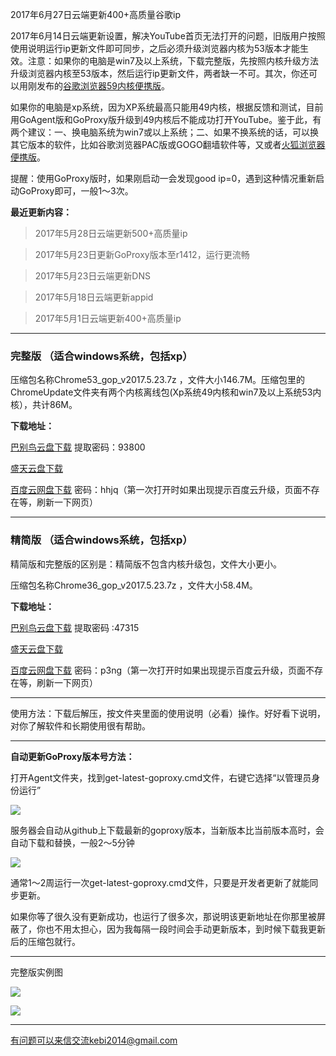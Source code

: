 2017年6月27日云端更新400+高质量谷歌ip

2017年6月14日云端更新设置，解决YouTube首页无法打开的问题，旧版用户按照使用说明运行ip更新文件即可同步，之后必须升级浏览器内核为53版本才能生效。注意：如果你的电脑是win7及以上系统，下载完整版，先按照内核升级方法升级浏览器内核至53版本，然后运行ip更新文件，两者缺一不可。其次，你还可以用刚发布的[谷歌浏览器59内核便携版](https://github.com/Alvin9999/new-pac/wiki/%E9%AB%98%E5%86%85%E6%A0%B8%E4%BE%BF%E6%90%BA%E7%89%88)。 

如果你的电脑是xp系统，因为XP系统最高只能用49内核，根据反馈和测试，目前用GoAgent版和GoProxy版升级到49内核后不能成功打开YouTube。鉴于此，有两个建议：一、换电脑系统为win7或以上系统；二、如果不换系统的话，可以换其它版本的软件，比如谷歌浏览器PAC版或GOGO翻墙软件等，又或者[火狐浏览器便携版](https://github.com/Alvin9999/new-pac/wiki/%E7%81%AB%E7%8B%90%E6%B5%8F%E8%A7%88%E5%99%A8%EF%BC%88GoAgent%E3%80%81GoProxy%E5%92%8CLantern%E7%89%88%EF%BC%89)。

提醒：使用GoProxy版时，如果刚启动一会发现good ip=0，遇到这种情况重新启动GoProxy即可，一般1～3次。

**最近更新内容：**

> 2017年5月28日云端更新500+高质量ip

> 2017年5月23日更新GoProxy版本至r1412，运行更流畅

> 2017年5月23日云端更新DNS

> 2017年5月18日云端更新appid

> 2017年5月1日云端更新400+高质量ip


***

### 完整版 （适合windows系统，包括xp）

压缩包名称Chrome53_gop_v2017.5.23.7z ，文件大小146.7M。压缩包里的ChromeUpdate文件夹有两个内核离线包(Xp系统49内核和win7及以上系统53内核），共计86M。

**下载地址：**

[巴别鸟云盘下载](http://www.babel.cc/share.do?s=5820468385930688) 提取密码：93800

[盛天云盘下载](http://pan.stnts.com/s/xhbbZD5) 

[百度云网盘下载](http://pan.baidu.com/s/1jH8TauE) 密码：hhjq（第一次打开时如果出现提示百度云升级，页面不存在等，刷新一下网页）


***
### 精简版 （适合windows系统，包括xp）

精简版和完整版的区别是：精简版不包含内核升级包，文件大小更小。

压缩包名称Chrome36_gop_v2017.5.23.7z ，文件大小58.4M。

**下载地址：**

[巴别鸟云盘下载](http://www.babel.cc/share.do?s=951639933294214) 提取密码 :47315

[盛天云盘下载](http://pan.stnts.com/s/Qna8cQ0)

[百度云网盘下载](http://pan.baidu.com/s/1nv8xjeT) 密码：p3ng（第一次打开时如果出现提示百度云升级，页面不存在等，刷新一下网页）

***

使用方法：下载后解压，按文件夹里面的使用说明（必看）操作。好好看下说明，对你了解软件和长期使用很有帮助。

***

**自动更新GoProxy版本号方法：** 

打开Agent文件夹，找到get-latest-goproxy.cmd文件，右键它选择“以管理员身份运行”

![](https://raw.githubusercontent.com/Alvin9999/pac2/master/自动版本1.png)

服务器会自动从github上下载最新的goproxy版本，当新版本比当前版本高时，会自动下载和替换，一般2～5分钟

![](https://raw.githubusercontent.com/Alvin9999/pac2/master/自动版本2.png)

通常1～2周运行一次get-latest-goproxy.cmd文件，只要是开发者更新了就能同步更新。

如果你等了很久没有更新成功，也运行了很多次，那说明该更新地址在你那里被屏蔽了，你也不用太担心，因为我每隔一段时间会手动更新版本，到时候下载我更新后的压缩包就行。

***

完整版实例图

![](https://raw.githubusercontent.com/Alvin9999/pac2/master/goagent综合版使用1.png)

![](https://raw.githubusercontent.com/Alvin9999/pac2/master/GOP1.png)

***

有问题可以来信交流kebi2014@gmail.com